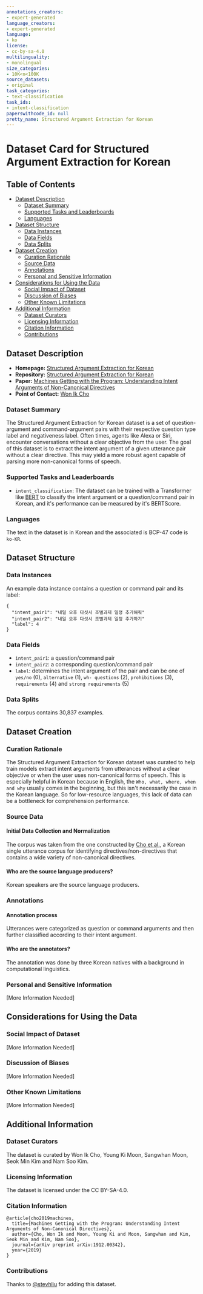 ```yaml
---
annotations_creators:
- expert-generated
language_creators:
- expert-generated
language:
- ko
license:
- cc-by-sa-4.0
multilinguality:
- monolingual
size_categories:
- 10K<n<100K
source_datasets:
- original
task_categories:
- text-classification
task_ids:
- intent-classification
paperswithcode_id: null
pretty_name: Structured Argument Extraction for Korean
---
```


# Dataset Card for Structured Argument Extraction for Korean

## Table of Contents
- [Dataset Description](#dataset-description)
  - [Dataset Summary](#dataset-summary)
  - [Supported Tasks and Leaderboards](#supported-tasks-and-leaderboards)
  - [Languages](#languages)
- [Dataset Structure](#dataset-structure)
  - [Data Instances](#data-instances)
  - [Data Fields](#data-fields)
  - [Data Splits](#data-splits)
- [Dataset Creation](#dataset-creation)
  - [Curation Rationale](#curation-rationale)
  - [Source Data](#source-data)
  - [Annotations](#annotations)
  - [Personal and Sensitive Information](#personal-and-sensitive-information)
- [Considerations for Using the Data](#considerations-for-using-the-data)
  - [Social Impact of Dataset](#social-impact-of-dataset)
  - [Discussion of Biases](#discussion-of-biases)
  - [Other Known Limitations](#other-known-limitations)
- [Additional Information](#additional-information)
  - [Dataset Curators](#dataset-curators)
  - [Licensing Information](#licensing-information)
  - [Citation Information](#citation-information)
  - [Contributions](#contributions)

## Dataset Description

- **Homepage:** [Structured Argument Extraction for Korean](https://github.com/warnikchow/sae4k)
- **Repository:** [Structured Argument Extraction for Korean](https://github.com/warnikchow/sae4k)
- **Paper:** [Machines Getting with the Program: Understanding Intent Arguments of Non-Canonical Directives](https://arxiv.org/abs/1912.00342)
- **Point of Contact:** [Won Ik Cho](wicho@hi.snu.ac.kr)

### Dataset Summary

The Structured Argument Extraction for Korean dataset is a set of question-argument and command-argument pairs with their respective question type label and negativeness label. Often times, agents like Alexa or Siri, encounter conversations without a clear objective from the user. The goal of this dataset is to extract the intent argument of a given utterance pair without a clear directive. This may yield a more robust agent capable of parsing more non-canonical forms of speech.

### Supported Tasks and Leaderboards

* `intent_classification`: The dataset can be trained with a Transformer like [BERT](https://huggingface.co/bert-base-uncased) to classify the intent argument or a question/command pair in Korean, and it's performance can be measured by it's BERTScore. 

### Languages

The text in the dataset is in Korean and the associated is BCP-47 code is `ko-KR`.

## Dataset Structure

### Data Instances

An example data instance contains a question or command pair and its label:

```
{
  "intent_pair1": "내일 오후 다섯시 조별과제 일정 추가해줘"
  "intent_pair2": "내일 오후 다섯시 조별과제 일정 추가하기"
  "label": 4
}
```

### Data Fields

* `intent_pair1`: a question/command pair
* `intent_pair2`: a corresponding question/command pair
* `label`: determines the intent argument of the pair and can be one of `yes/no` (0), `alternative` (1), `wh- questions` (2), `prohibitions` (3), `requirements` (4) and `strong requirements` (5)

### Data Splits

The corpus contains 30,837 examples.

## Dataset Creation

### Curation Rationale

The Structured Argument Extraction for Korean dataset was curated to help train models extract intent arguments from utterances without a clear objective or when the user uses non-canonical forms of speech. This is especially helpful in Korean because in English, the `Who, what, where, when and why` usually comes in the beginning, but this isn't necessarily the case in the Korean language. So for low-resource languages, this lack of data can be a bottleneck for comprehension performance.

### Source Data

#### Initial Data Collection and Normalization

The corpus was taken from the one constructed by [Cho et al.](https://arxiv.org/abs/1811.04231), a Korean single utterance corpus for identifying directives/non-directives that contains a wide variety of non-canonical directives. 

#### Who are the source language producers?

Korean speakers are the source language producers.

### Annotations

#### Annotation process

Utterances were categorized as question or command arguments and then further classified according to their intent argument.

#### Who are the annotators?

The annotation was done by three Korean natives with a background in computational linguistics.

### Personal and Sensitive Information

[More Information Needed]

## Considerations for Using the Data

### Social Impact of Dataset

[More Information Needed]

### Discussion of Biases

[More Information Needed]

### Other Known Limitations

[More Information Needed]

## Additional Information

### Dataset Curators

The dataset is curated by Won Ik Cho, Young Ki Moon, Sangwhan Moon, Seok Min Kim and Nam Soo Kim.

### Licensing Information

The dataset is licensed under the CC BY-SA-4.0.

### Citation Information

```
@article{cho2019machines,
  title={Machines Getting with the Program: Understanding Intent Arguments of Non-Canonical Directives},
  author={Cho, Won Ik and Moon, Young Ki and Moon, Sangwhan and Kim, Seok Min and Kim, Nam Soo},
  journal={arXiv preprint arXiv:1912.00342},
  year={2019}
}
```

### Contributions

Thanks to [@stevhliu](https://github.com/stevhliu) for adding this dataset.
